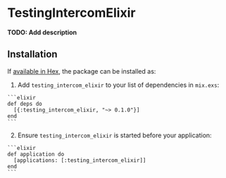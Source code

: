 # TestingIntercomElixir

**TODO: Add description**

## Installation

If [available in Hex](https://hex.pm/docs/publish), the package can be installed as:

  1. Add `testing_intercom_elixir` to your list of dependencies in `mix.exs`:

    ```elixir
    def deps do
      [{:testing_intercom_elixir, "~> 0.1.0"}]
    end
    ```

  2. Ensure `testing_intercom_elixir` is started before your application:

    ```elixir
    def application do
      [applications: [:testing_intercom_elixir]]
    end
    ```

